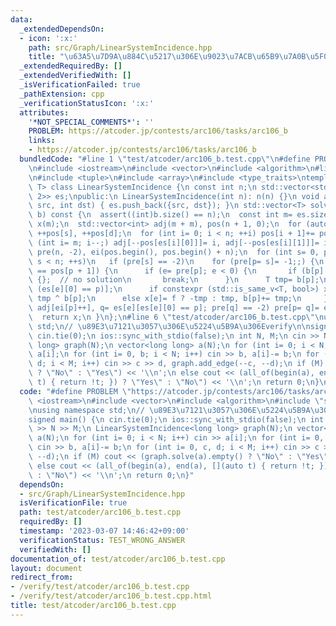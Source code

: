 ```yaml
---
data:
  _extendedDependsOn:
  - icon: ':x:'
    path: src/Graph/LinearSystemIncidence.hpp
    title: "\u63A5\u7D9A\u884C\u5217\u306E\u9023\u7ACB\u65B9\u7A0B\u5F0F"
  _extendedRequiredBy: []
  _extendedVerifiedWith: []
  _isVerificationFailed: true
  _pathExtension: cpp
  _verificationStatusIcon: ':x:'
  attributes:
    '*NOT_SPECIAL_COMMENTS*': ''
    PROBLEM: https://atcoder.jp/contests/arc106/tasks/arc106_b
    links:
    - https://atcoder.jp/contests/arc106/tasks/arc106_b
  bundledCode: "#line 1 \"test/atcoder/arc106_b.test.cpp\"\n#define PROBLEM \"https://atcoder.jp/contests/arc106/tasks/arc106_b\"\
    \n#include <iostream>\n#include <vector>\n#include <algorithm>\n#line 3 \"src/Graph/LinearSystemIncidence.hpp\"\
    \n#include <tuple>\n#include <array>\n#include <type_traits>\ntemplate <typename\
    \ T> class LinearSystemIncidence {\n const int n;\n std::vector<std::array<int,\
    \ 2>> es;\npublic:\n LinearSystemIncidence(int n): n(n) {}\n void add_edge(int\
    \ src, int dst) { es.push_back({src, dst}); }\n std::vector<T> solve(std::vector<T>\
    \ b) const {\n  assert((int)b.size() == n);\n  const int m= es.size();\n  std::vector<T>\
    \ x(m);\n  std::vector<int> adj(m + m), pos(n + 1, 0);\n  for (auto [s, d]: es)\
    \ ++pos[s], ++pos[d];\n  for (int i= 0; i < n; ++i) pos[i + 1]+= pos[i];\n  for\
    \ (int i= m; i--;) adj[--pos[es[i][0]]]= i, adj[--pos[es[i][1]]]= i;\n  std::vector<int>\
    \ pre(n, -2), ei(pos.begin(), pos.begin() + n);\n  for (int s= 0, p, e, q, f;\
    \ s < n; ++s)\n   if (pre[s] == -2)\n    for (pre[p= s]= -1;;) {\n     if (ei[p]\
    \ == pos[p + 1]) {\n      if (e= pre[p]; e < 0) {\n       if (b[p] != T()) return\
    \ {};  // no solution\n       break;\n      }\n      T tmp= b[p];\n      p= es[e][f=\
    \ (es[e][0] == p)];\n      if constexpr (std::is_same_v<T, bool>) x[e]= tmp, b[p]=\
    \ tmp ^ b[p];\n      else x[e]= f ? -tmp : tmp, b[p]+= tmp;\n     } else if (e=\
    \ adj[ei[p]++], q= es[e][es[e][0] == p]; pre[q] == -2) pre[p= q]= e;\n    }\n\
    \  return x;\n }\n};\n#line 6 \"test/atcoder/arc106_b.test.cpp\"\nusing namespace\
    \ std;\n// \u89E3\u7121\u3057\u306E\u5224\u5B9A\u306Everify\n\nsigned main() {\n\
    \ cin.tie(0);\n ios::sync_with_stdio(false);\n int N, M;\n cin >> N >> M;\n LinearSystemIncidence<long\
    \ long> graph(N);\n vector<long long> a(N);\n for (int i= 0; i < N; i++) cin >>\
    \ a[i];\n for (int i= 0, b; i < N; i++) cin >> b, a[i]-= b;\n for (int i= 0, c,\
    \ d; i < M; i++) cin >> c >> d, graph.add_edge(--c, --d);\n if (M) cout << (graph.solve(a).empty()\
    \ ? \"No\" : \"Yes\") << '\\n';\n else cout << (all_of(begin(a), end(a), [](auto\
    \ t) { return !t; }) ? \"Yes\" : \"No\") << '\\n';\n return 0;\n}\n"
  code: "#define PROBLEM \"https://atcoder.jp/contests/arc106/tasks/arc106_b\"\n#include\
    \ <iostream>\n#include <vector>\n#include <algorithm>\n#include \"src/Graph/LinearSystemIncidence.hpp\"\
    \nusing namespace std;\n// \u89E3\u7121\u3057\u306E\u5224\u5B9A\u306Everify\n\n\
    signed main() {\n cin.tie(0);\n ios::sync_with_stdio(false);\n int N, M;\n cin\
    \ >> N >> M;\n LinearSystemIncidence<long long> graph(N);\n vector<long long>\
    \ a(N);\n for (int i= 0; i < N; i++) cin >> a[i];\n for (int i= 0, b; i < N; i++)\
    \ cin >> b, a[i]-= b;\n for (int i= 0, c, d; i < M; i++) cin >> c >> d, graph.add_edge(--c,\
    \ --d);\n if (M) cout << (graph.solve(a).empty() ? \"No\" : \"Yes\") << '\\n';\n\
    \ else cout << (all_of(begin(a), end(a), [](auto t) { return !t; }) ? \"Yes\"\
    \ : \"No\") << '\\n';\n return 0;\n}"
  dependsOn:
  - src/Graph/LinearSystemIncidence.hpp
  isVerificationFile: true
  path: test/atcoder/arc106_b.test.cpp
  requiredBy: []
  timestamp: '2023-03-07 14:46:42+09:00'
  verificationStatus: TEST_WRONG_ANSWER
  verifiedWith: []
documentation_of: test/atcoder/arc106_b.test.cpp
layout: document
redirect_from:
- /verify/test/atcoder/arc106_b.test.cpp
- /verify/test/atcoder/arc106_b.test.cpp.html
title: test/atcoder/arc106_b.test.cpp
---
```

